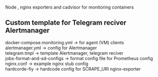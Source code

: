 Node , nginx exporters and cadvisor for monitoring containers

Custom template for Telegram reciver Alertmanager
---

docker-compose.monitoring.yml -> for agent (VM) clients \
alertmanager.yml -> config for Alertmanager \
telegram.tmpl -> template Alertmanager, telegram reciver \
jobs-format-and-sd-configs -> format config file for Prometheus config \
nginx.conf -> example nginx stub config \
hardcorde-fiy -> hardcode config for SCRAPE_URI nginx-exporter

